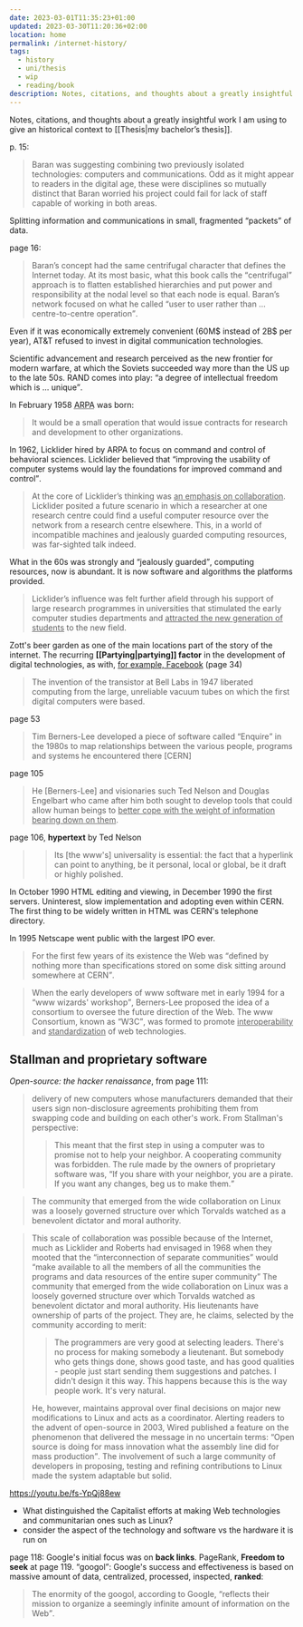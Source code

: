 ```yaml
---
date: 2023-03-01T11:35:23+01:00
updated: 2023-03-30T11:20:36+02:00
location: home
permalink: /internet-history/
tags:
  - history
  - uni/thesis
  - wip
  - reading/book
description: Notes, citations, and thoughts about a greatly insightful work I am using for my bachelor’s thesis.
---
```

Notes, citations, and thoughts about a greatly insightful work I am using to give an historical context to [[Thesis|my bachelor’s thesis]].

p. 15:

> Baran was suggesting combining two previously isolated technologies: computers and communications. Odd as it might appear to readers in the digital age, these were disciplines so mutually distinct that Baran worried his project could fail for lack of staff capable of working in both areas.

Splitting information and communications in small, fragmented <q>packets</q> of data.

page 16:

> Baran’s concept had the same centrifugal character that defines the Internet today. At its most basic, what this book calls the <q>centrifugal</q> approach is to flatten established hierarchies and put power and responsibility at the nodal level so that each node is equal. Baran’s network focused on what he called <q>user to user rather than … centre-to-centre operation</q>.

Even if it was economically extremely convenient (60M$ instead of 2B$ per year), AT&T refused to invest in digital communication technologies.

Scientific advancement and research perceived as the new frontier for modern warfare, at which the Soviets succeeded way more than the US up to the late 50s. RAND comes into play: <q>a degree of intellectual freedom which is … unique</q>.

In February 1958 <abbr title='Advanced Research Projects Agency'>ARPA</abbr> was born:

> It would be a small operation that would issue contracts for research and development to other organizations.

In 1962, Licklider hired by ARPA to focus on command and control of behavioral sciences. Licklider believed that <q>improving the usability of computer systems would lay the foundations for improved command and control</q>.

> At the core of Licklider’s thinking was <u>an emphasis on collaboration</u>. Licklider posited a future scenario in which a researcher at one research centre could find a useful computer resource over the network from a research centre elsewhere. This, in a world of incompatible machines and jealously guarded computing resources, was far-sighted talk indeed.

What in the 60s was strongly and <q>jealously guarded</q>, computing resources, now is abundant. It is now software and algorithms the platforms provided.

> Licklider’s influence was felt further afield through his support of large research programmes in universities that stimulated the early computer studies departments and <u>attracted the new generation of students</u> to the new field.

Zott's beer garden as one of the main locations part of the story of the internet. The recurring **[[Partying|partying]] factor** in the development of digital technologies, as with, [for example, Facebook](https://wired.com/story/sex-beer-and-coding-inside-facebooks-wild-early-days 'Sex, Beer, and Coding: Inside Facebook’s Wild Early Days in Palo Alto | WIRED') (page 34)

> The invention of the transistor at Bell Labs in 1947 liberated computing from the large, unreliable vacuum tubes on which the first digital computers were based.

page 53

> Tim Berners-Lee developed a piece of software called <q>Enquire</q> in the 1980s to map relationships between the various people, programs and systems he encountered there \[CERN\]

page 105

> He \[Berners-Lee\] and visionaries such Ted Nelson and Douglas Engelbart who came after him both sought to develop tools that could allow human beings to <u>better cope with the weight of information bearing down on them</u>.

page 106, **hypertext** by Ted Nelson

> > Its \[the www's\] universality is essential: the fact that a hyperlink can point to anything, be it personal, local or global, be it draft or highly polished.

In October 1990 HTML editing and viewing, in December 1990 the first servers. Uninterest, slow implementation and adopting even within CERN. The first thing to be widely written in HTML was CERN's telephone directory.

In 1995 Netscape went public with the largest IPO ever.

> For the first few years of its existence the Web was <q>defined by nothing more than specifications stored on some disk sitting around somewhere at CERN</q>.

> When the early developers of www software met in early 1994 for a <q>www wizards' workshop</q>, Berners-Lee proposed the idea of a consortium to oversee the future direction of the Web. The www Consortium, known as <q>W3C</q>, was formed to promote <u class='double'>interoperability</u> and <u>standardization</u> of web technologies.

## Stallman and proprietary software

<cite>Open-source: the hacker renaissance</cite>, from page 111:

> delivery of new computers whose manufacturers demanded that their users sign non-disclosure agreements prohibiting them from swapping code and building on each other's work. From Stallman's perspective:
>
> > This meant that the first step in using a computer was to promise not to help your neighbor. A cooperating community was forbidden. The rule made by the owners of proprietary software was, <q>If you share with your neighbor, you are a pirate. If you want any changes, beg us to make them.</q>

> The community that emerged from the wide collaboration on Linux was a loosely governed structure over which Torvalds watched as a benevolent dictator and moral authority.

> This scale of collaboration was possible because of the Internet, much as Licklider and Roberts had envisaged in 1968 when they mooted that the <q>interconnection of separate communities</q> would <q>make available to all the members of all the communities the programs and data resources of the entire super community</q> The community that emerged from the wide collaboration on Linux was a loosely governed structure over which Torvalds watched as benevolent dictator and moral authority. His lieutenants have ownership of parts of the project.
They are, he claims, selected by the community according to merit:
>
> > The programmers are very good at selecting leaders. There's no process for making somebody a lieutenant. But somebody who gets things done, shows good taste, and has good qualities - people just start sending them suggestions and patches. I didn't design it this way. This happens because this is the way people work. It's very natural.
>
> He, however, maintains approval over final decisions on major new modifications to Linux and acts as a coordinator. Alerting readers to the advent of open-source in 2003, Wired published a feature on the phenomenon that delivered the message in no uncertain terms: <q>Open source is doing for mass innovation what the assembly line did for mass production</q>. The involvement of such a large community of developers in proposing, testing and refining contributions to Linux made the system adaptable but solid.

https://youtu.be/fs-YpQj88ew

<div class='red box'>
	<ul><li>What distinguished the Capitalist efforts at making Web technologies and communitarian ones such as Linux?</li>
	<li>consider the aspect of the technology and software vs the hardware it is run on</li></ul>
</div>

page 118: Google's initial focus was on **back links**. PageRank, **Freedom to seek** at page 119. <q>googol</q>: Google's success and effectiveness is based on massive amount of data, centralized, processed, inspected, **ranked**:

> The enormity of the googol, according to Google, <q>reflects their mission to organize a seemingly infinite amount of information on the Web</q>.